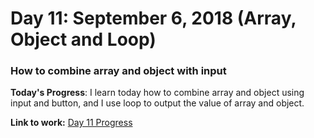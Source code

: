 # Day 11: September 6, 2018 (Array, Object and Loop)
### How to combine array and object with input

**Today's Progress**: I learn today how to combine array and object using input and button, and I use loop to output the value of array and object.

**Link to work:**
[Day 11 Progress](https://github.com/jamesmonsarvas/1-100DaysOfCode/blob/master/days/11/source)